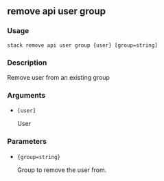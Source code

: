 ## remove api user group

### Usage

`stack remove api user group {user} [group=string]`

### Description

Remove user from an existing group

### Arguments

* `[user]`

   User


### Parameters
* `{group=string}`

   Group to remove the user from.


